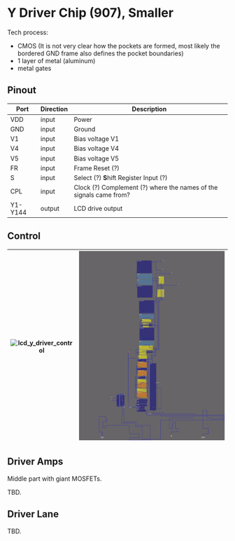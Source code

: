 # Y Driver Chip (907), Smaller

Tech process:
- CMOS (It is not very clear how the pockets are formed, most likely the bordered GND frame also defines the pocket boundaries)
- 1 layer of metal (aluminum)
- metal gates

## Pinout

|Port|Direction|Description|
|---|---|---|
|VDD|input|Power |
|GND|input|Ground |
|V1|input|Bias voltage V1 |
|V4|input|Bias voltage V4 |
|V5|input|Bias voltage V5 |
|FR|input|Frame Reset (?) |
|S|input|Select (?) **S**hift Register Input (?) |
|CPL|input|Clock (?) Complement (?) where the names of the signals came from? |
|Y1-Y144|output|LCD drive output|

## Control

|![lcd_y_driver_control](/hdl/lcd_y_driver_control.png)|![ydriver_control](/hdl/ydriver_control.png)|
|---|---|

## Driver Amps

Middle part with giant MOSFETs.

TBD.

## Driver Lane

TBD.

